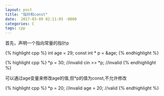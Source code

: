 ```yaml
---
layout: post
title: "指针和const"
date:  2017-03-09 02:11:05 -0800
categories: C
tags: cpp
---
```


首先，声明一个指向常量的指针p

{% highlight cpp %}
int age = 29;
const int * p = &age;
{% endhighlight %}

{% highlight cpp %}
*p = 30;   //invalid
cin >> *p; //invalid
{% endhighlight %}

可以通过age变量来修改age的值,但*p的值为const,不允许修改



{% highlight cpp %}
*p = 20;   //invalid
age = 20;  //valid
{% endhighlight %}
